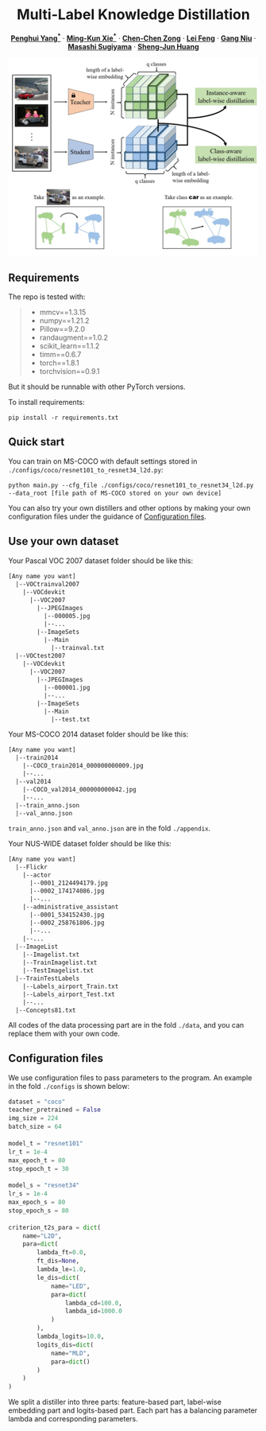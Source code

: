 <p align="center">
  <h1 align="center">Multi-Label Knowledge Distillation</h1>
  <p align="center">
    <a href="https://phyang.top/"><strong>Penghui Yang<sup>*</sup></strong></a>
    ·
    <a href="https://www.xiemk.pro/"><strong>Ming-Kun Xie<sup>*</sup></strong></a>
    ·
    <a href="https://chenchenzong.github.io/"><strong>Chen-Chen Zong</strong></a>
    ·
    <a href="https://lfeng-ntu.github.io/"><strong>Lei Feng</strong></a>
    ·
    <a href="https://niug1984.github.io/"><strong>Gang Niu</strong></a>
    ·
    <a href="http://www.ms.k.u-tokyo.ac.jp/sugi/index.html/"><strong>Masashi Sugiyama</strong></a>
    ·
    <a href="http://parnec.nuaa.edu.cn/huangsj/"><strong>Sheng-Jun Huang</strong></a>
  </p>
</p>

<div align=center><img src='./pics/LED.jpg' width=600></div>

## Requirements

The repo is tested with:

> - mmcv==1.3.15
> - numpy==1.21.2
> - Pillow==9.2.0
> - randaugment==1.0.2
> - scikit_learn==1.1.2
> - timm==0.6.7
> - torch==1.8.1
> - torchvision==0.9.1

But it should be runnable with other PyTorch versions.

To install requirements:

```
pip install -r requirements.txt
```

## Quick start

You can train on MS-COCO with default settings stored in `./configs/coco/resnet101_to_resnet34_l2d.py`:

```
python main.py --cfg_file ./configs/coco/resnet101_to_resnet34_l2d.py --data_root [file path of MS-COCO stored on your own device]
```

You can also try your own distillers and other options by making your own configuration files under the guidance of [Configuration files](#configuration-files).

## Use your own dataset

Your Pascal VOC 2007 dataset folder should be like this:

```
[Any name you want]
  |--VOCtrainval2007
    |--VOCdevkit
      |--VOC2007
        |--JPEGImages
          |--000005.jpg
          |--...
        |--ImageSets
          |--Main
            |--trainval.txt
  |--VOCtest2007
    |--VOCdevkit
      |--VOC2007
        |--JPEGImages
          |--000001.jpg
          |--...
        |--ImageSets
          |--Main
            |--test.txt
```

Your MS-COCO 2014 dataset folder should be like this:

```
[Any name you want]
  |--train2014
    |--COCO_train2014_000000000009.jpg
    |--...
  |--val2014
    |--COCO_val2014_000000000042.jpg
    |--...
  |--train_anno.json
  |--val_anno.json
```

`train_anno.json` and `val_anno.json` are in the fold `./appendix`.

Your NUS-WIDE dataset folder should be like this:

```
[Any name you want]
  |--Flickr
    |--actor
      |--0001_2124494179.jpg
      |--0002_174174086.jpg
      |--...
    |--administrative_assistant
      |--0001_534152430.jpg
      |--0002_258761806.jpg
      |--...
    |--...
  |--ImageList
    |--Imagelist.txt
    |--TrainImagelist.txt
    |--TestImagelist.txt
  |--TrainTestLabels
    |--Labels_airport_Train.txt
    |--Labels_airport_Test.txt
    |--...
  |--Concepts81.txt
```

All codes of the data processing part are in the fold `./data`, and you can replace them with your own code.

## Configuration files

We use configuration files to pass parameters to the program. An example in the fold `./configs` is shown below:

```python
dataset = "coco"
teacher_pretrained = False
img_size = 224
batch_size = 64

model_t = "resnet101"
lr_t = 1e-4
max_epoch_t = 80
stop_epoch_t = 30

model_s = "resnet34"
lr_s = 1e-4
max_epoch_s = 80
stop_epoch_s = 80

criterion_t2s_para = dict(
    name="L2D",
    para=dict(
        lambda_ft=0.0,
        ft_dis=None,
        lambda_le=1.0,
        le_dis=dict(
            name="LED",
            para=dict(
                lambda_cd=100.0,
                lambda_id=1000.0
            )
        ),
        lambda_logits=10.0,
        logits_dis=dict(
            name="MLD",
            para=dict()
        )
    )
)
```

We split a distiller into three parts: feature-based part, label-wise embedding part and logits-based part. Each part has a balancing parameter lambda and corresponding parameters.
